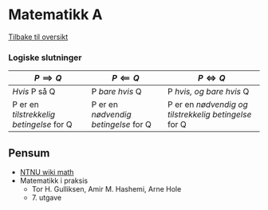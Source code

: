 # Matematikk A
[Tilbake til oversikt](../README.md)

### Logiske slutninger

$P \implies Q$ | $P \impliedby Q$ | $P \iff Q$
--- | --- | --- 
_Hvis_ P så Q | P _bare hvis_ Q | P _hvis, og bare hvis_ Q
P er en _tilstrekkelig betingelse_ for Q | P er en _nødvendig betingelse_ for Q | P er en _nødvendig og tilstrekkelig betingelse_ for Q

## Pensum
- [NTNU wiki math](https://wiki.math.ntnu.no/ma0001/2023h/pensum)
- Matematikk i praksis
  - Tor H. Gulliksen, Amir M. Hashemi, Arne Hole
  - 7\. utgave
